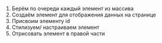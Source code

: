 1. Берём по очереди каждый элемент из массива
2. Создаём элемент для отображения данных на странице
3. Присвоим элементу id
4. Стилизуем/ настраиваем элемент
5. Отрисовать элемент в правой части